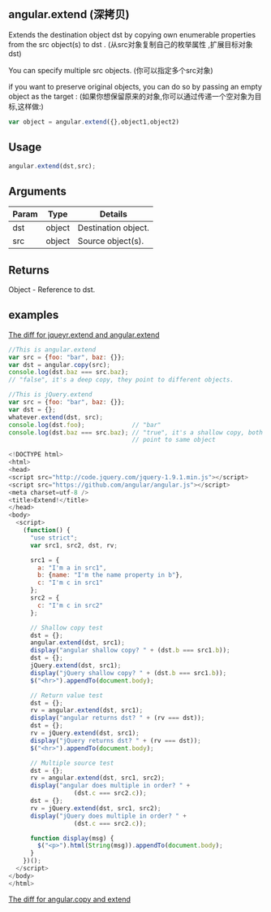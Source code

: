 ## angular.extend (深拷贝)

Extends the destination object dst by copying own enumerable properties from the src object(s) to dst .
(从src对象复制自己的枚举属性 ,扩展目标对象 dst)

You can specify multiple src objects.
(你可以指定多个src对象)

if you want to preserve original objects,
you can do so by passing an empty object as the target : 
(如果你想保留原来的对象,你可以通过传递一个空对象为目标,这样做:)

```js
var object = angular.extend({},object1,object2)
```

## Usage
```js
angular.extend(dst,src);
```

## Arguments
|Param|Type|Details|
|-----|----|-------|
|dst|object|Destination object.|
|src|object|Source object(s).|

## Returns
Object - Reference to dst.

## examples

[The diff for jqueyr.extend and angular.extend](http://stackoverflow.com/questions/16797659/jquery-extend-vs-angular-extend)
```js
//This is angular.extend
var src = {foo: "bar", baz: {}};
var dst = angular.copy(src);
console.log(dst.baz === src.baz); 
// "false", it's a deep copy, they point to different objects.

//This is jQuery.extend
var src = {foo: "bar", baz: {}};
var dst = {};
whatever.extend(dst, src);
console.log(dst.foo);             // "bar"
console.log(dst.baz === src.baz); // "true", it's a shallow copy, both
                                  // point to same object
```

```js
<!DOCTYPE html>
<html>
<head>
<script src="http://code.jquery.com/jquery-1.9.1.min.js"></script>
<script src="https://github.com/angular/angular.js"></script>
<meta charset=utf-8 />
<title>Extend!</title>
</head>
<body>
  <script>
    (function() {
      "use strict";
      var src1, src2, dst, rv;

      src1 = {
        a: "I'm a in src1",
        b: {name: "I'm the name property in b"},
        c: "I'm c in src1"
      };
      src2 = {
        c: "I'm c in src2"
      };

      // Shallow copy test
      dst = {};
      angular.extend(dst, src1);
      display("angular shallow copy? " + (dst.b === src1.b));
      dst = {};
      jQuery.extend(dst, src1);
      display("jQuery shallow copy? " + (dst.b === src1.b));
      $("<hr>").appendTo(document.body);

      // Return value test
      dst = {};
      rv = angular.extend(dst, src1);
      display("angular returns dst? " + (rv === dst));
      dst = {};
      rv = jQuery.extend(dst, src1);
      display("jQuery returns dst? " + (rv === dst));
      $("<hr>").appendTo(document.body);

      // Multiple source test
      dst = {};
      rv = angular.extend(dst, src1, src2);
      display("angular does multiple in order? " +
                  (dst.c === src2.c));
      dst = {};
      rv = jQuery.extend(dst, src1, src2);
      display("jQuery does multiple in order? " +
                  (dst.c === src2.c));

      function display(msg) {
        $("<p>").html(String(msg)).appendTo(document.body);
      }
    })();
  </script>
</body>
</html>
```

[The diff for angular.copy and extend](http://www.tuicool.com/articles/En6Jve)
